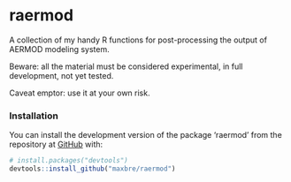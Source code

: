 
<!-- README.md is generated from README.Rmd. Please edit that file -->

# raermod

<!-- badges: start -->
<!-- badges: end -->

A collection of my handy R functions for post-processing the output of
AERMOD modeling system.

Beware: all the material must be considered experimental, in full
development, not yet tested.

Caveat emptor: use it at your own risk.

### Installation

You can install the development version of the package ‘raermod’ from
the repository at [GitHub](https://github.com/maxbre/raermod/) with:

``` r
# install.packages("devtools")
devtools::install_github("maxbre/raermod")
```
